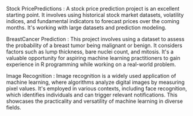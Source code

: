 Stock PricePredictions : A stock price prediction project is an excellent starting point. It
involves using historical stock market datasets, volatility indices, and fundamental indicators to forecast prices over the coming months. It's working with large datasets and prediction modeling.

BreastCancer Prediction : This project involves using a dataset to assess the probability of a breast tumor being malignant or benign. It considers factors such as lump thickness, bare nuclei count, and mitosis. 
It's a valuable opportunity for aspiring machine learning practitioners to gain experience in R programming while working on a real-world problem.

Image Recognition : Image recognition is a widely used application of machine learning, where algorithms analyze digital images by measuring pixel values. It's employed in various contexts, including face recognition, which
identifies individuals and can trigger relevant notifications. This showcases the practicality and versatility of machine learning in diverse fields.
